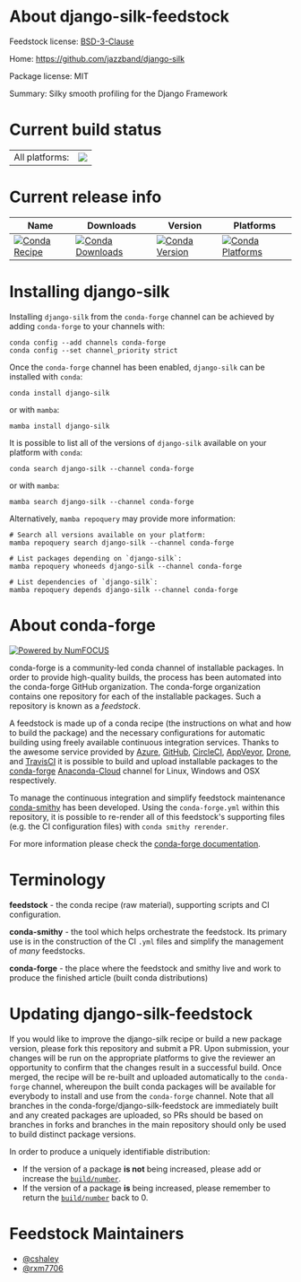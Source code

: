 About django-silk-feedstock
===========================

Feedstock license: [BSD-3-Clause](https://github.com/conda-forge/django-silk-feedstock/blob/main/LICENSE.txt)

Home: https://github.com/jazzband/django-silk

Package license: MIT

Summary: Silky smooth profiling for the Django Framework

Current build status
====================


<table><tr><td>All platforms:</td>
    <td>
      <a href="https://dev.azure.com/conda-forge/feedstock-builds/_build/latest?definitionId=17976&branchName=main">
        <img src="https://dev.azure.com/conda-forge/feedstock-builds/_apis/build/status/django-silk-feedstock?branchName=main">
      </a>
    </td>
  </tr>
</table>

Current release info
====================

| Name | Downloads | Version | Platforms |
| --- | --- | --- | --- |
| [![Conda Recipe](https://img.shields.io/badge/recipe-django--silk-green.svg)](https://anaconda.org/conda-forge/django-silk) | [![Conda Downloads](https://img.shields.io/conda/dn/conda-forge/django-silk.svg)](https://anaconda.org/conda-forge/django-silk) | [![Conda Version](https://img.shields.io/conda/vn/conda-forge/django-silk.svg)](https://anaconda.org/conda-forge/django-silk) | [![Conda Platforms](https://img.shields.io/conda/pn/conda-forge/django-silk.svg)](https://anaconda.org/conda-forge/django-silk) |

Installing django-silk
======================

Installing `django-silk` from the `conda-forge` channel can be achieved by adding `conda-forge` to your channels with:

```
conda config --add channels conda-forge
conda config --set channel_priority strict
```

Once the `conda-forge` channel has been enabled, `django-silk` can be installed with `conda`:

```
conda install django-silk
```

or with `mamba`:

```
mamba install django-silk
```

It is possible to list all of the versions of `django-silk` available on your platform with `conda`:

```
conda search django-silk --channel conda-forge
```

or with `mamba`:

```
mamba search django-silk --channel conda-forge
```

Alternatively, `mamba repoquery` may provide more information:

```
# Search all versions available on your platform:
mamba repoquery search django-silk --channel conda-forge

# List packages depending on `django-silk`:
mamba repoquery whoneeds django-silk --channel conda-forge

# List dependencies of `django-silk`:
mamba repoquery depends django-silk --channel conda-forge
```


About conda-forge
=================

[![Powered by
NumFOCUS](https://img.shields.io/badge/powered%20by-NumFOCUS-orange.svg?style=flat&colorA=E1523D&colorB=007D8A)](https://numfocus.org)

conda-forge is a community-led conda channel of installable packages.
In order to provide high-quality builds, the process has been automated into the
conda-forge GitHub organization. The conda-forge organization contains one repository
for each of the installable packages. Such a repository is known as a *feedstock*.

A feedstock is made up of a conda recipe (the instructions on what and how to build
the package) and the necessary configurations for automatic building using freely
available continuous integration services. Thanks to the awesome service provided by
[Azure](https://azure.microsoft.com/en-us/services/devops/), [GitHub](https://github.com/),
[CircleCI](https://circleci.com/), [AppVeyor](https://www.appveyor.com/),
[Drone](https://cloud.drone.io/welcome), and [TravisCI](https://travis-ci.com/)
it is possible to build and upload installable packages to the
[conda-forge](https://anaconda.org/conda-forge) [Anaconda-Cloud](https://anaconda.org/)
channel for Linux, Windows and OSX respectively.

To manage the continuous integration and simplify feedstock maintenance
[conda-smithy](https://github.com/conda-forge/conda-smithy) has been developed.
Using the ``conda-forge.yml`` within this repository, it is possible to re-render all of
this feedstock's supporting files (e.g. the CI configuration files) with ``conda smithy rerender``.

For more information please check the [conda-forge documentation](https://conda-forge.org/docs/).

Terminology
===========

**feedstock** - the conda recipe (raw material), supporting scripts and CI configuration.

**conda-smithy** - the tool which helps orchestrate the feedstock.
                   Its primary use is in the construction of the CI ``.yml`` files
                   and simplify the management of *many* feedstocks.

**conda-forge** - the place where the feedstock and smithy live and work to
                  produce the finished article (built conda distributions)


Updating django-silk-feedstock
==============================

If you would like to improve the django-silk recipe or build a new
package version, please fork this repository and submit a PR. Upon submission,
your changes will be run on the appropriate platforms to give the reviewer an
opportunity to confirm that the changes result in a successful build. Once
merged, the recipe will be re-built and uploaded automatically to the
`conda-forge` channel, whereupon the built conda packages will be available for
everybody to install and use from the `conda-forge` channel.
Note that all branches in the conda-forge/django-silk-feedstock are
immediately built and any created packages are uploaded, so PRs should be based
on branches in forks and branches in the main repository should only be used to
build distinct package versions.

In order to produce a uniquely identifiable distribution:
 * If the version of a package **is not** being increased, please add or increase
   the [``build/number``](https://docs.conda.io/projects/conda-build/en/latest/resources/define-metadata.html#build-number-and-string).
 * If the version of a package **is** being increased, please remember to return
   the [``build/number``](https://docs.conda.io/projects/conda-build/en/latest/resources/define-metadata.html#build-number-and-string)
   back to 0.

Feedstock Maintainers
=====================

* [@cshaley](https://github.com/cshaley/)
* [@rxm7706](https://github.com/rxm7706/)

